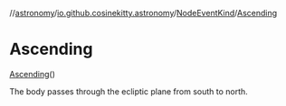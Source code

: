 //[astronomy](../../../../index.md)/[io.github.cosinekitty.astronomy](../../index.md)/[NodeEventKind](../index.md)/[Ascending](index.md)

# Ascending

[Ascending](index.md)()

The body passes through the ecliptic plane from south to north.

